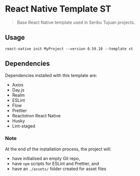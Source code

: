 # React Native Template ST
> Base React Native template used in Seribu Tujuan projects.

## Usage
`react-native init MyProject --version 0.59.10 --template st`

## Dependencies
Dependencies installed with this template are:
- Axios
- Day.js
- Realm
- ESLint
- Flow
- Prettier
- Reactotron React Native
- Husky
- Lint-staged

### Note
At the end of the installation process, the project will:
- have initialised an empty Git repo,
- have `npm` scripts for ESLint and Prettier, and
- have an `./assets/` folder created for asset files
